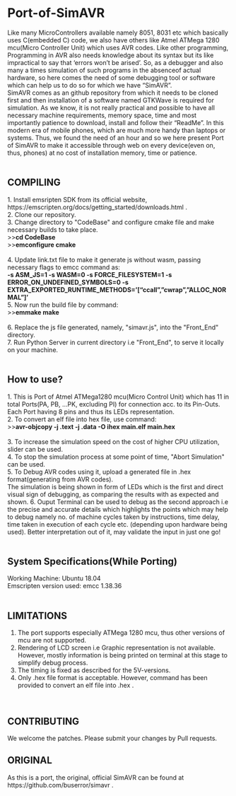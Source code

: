 # Port-of-SimAVR
Like many MicroControllers available namely 8051, 8031 etc which basically uses C(embedded C) code, we also have others like Atmel
ATMega 1280 mcu(Micro Controller Unit) which uses AVR codes. Like other programming, Programming in AVR also needs knowledge about
its syntax but its like impractical to say that ‘errors won’t be arised’. So, as a debugger and also many a times simulation of such
programs in the absenceof actual hardware, so here comes the need of some debugging tool or software which can help us to do so for
which we have “SimAVR”.<br>
SimAVR comes as an github repository from which it needs to be cloned first and then installation of a software named GTKWave is required
for simulation. As we know, it is not really practical and possible to have all necessary machine requirements, memory space, time and 
most importantly patience to download, install and follow their “ReadMe”. In this modern era of mobile phones, which are much more handy
than laptops or systems. Thus, we found the need of an hour and so we here present Port of SimAVR to make it accessible through web on 
every device(even on, thus, phones) at no cost of installation memory, time or patience.
<br><br>

<h2>COMPILING</h2>
1. Install emsripten SDK from its official website, https://emscripten.org/docs/getting_started/downloads.html .<br>
2. Clone our repository.<br>
3. Change directory to "CodeBase" and configure cmake file and make necessary builds to take place.<br>
>><b>cd CodeBase<br></b>
>><b>emconfigure cmake</b><br><br>
4. Update link.txt file to make it generate js without wasm, passing necessary flags to emcc command as:<br>
<b>-s ASM_JS=1 -s WASM=0 -s FORCE_FILESYSTEM=1 -s ERROR_ON_UNDEFINED_SYMBOLS=0  -s 
EXTRA_EXPORTED_RUNTIME_METHODS=’[“ccall”,”cwrap”,”ALLOC_NORMAL”]’</b><br>
5. Now run the build file by command:<br>
>><b>emmake make</b><br><br>
6. Replace the js file generated, namely, "simavr.js", into the "Front_End" directory.<br>
7. Run Python Server in current directory i.e "Front_End", to serve it locally on your machine.<br><br>


<h2>How to use?</h2>
1. This is Port of Atmel ATMega1280 mcu(Micro Control Unit) which has 11 in total Ports(PA, PB, ...PK, excluding PI) for connection acc.
to its Pin-Outs.
Each Port having 8 pins and thus its LEDs representation.<br>
2. To convert an elf file into hex file, use command:<Br>
>><b>avr-objcopy -j .text -j .data -O ihex main.elf main.hex</b><br><br>
3. To increase the simulation speed on the cost of higher CPU utilization, slider can be used.<br>
4. To stop the simulation process at some point of time, "Abort Simulation" can be used.<br>
5. To Debug AVR codes using it, upload a generated file in .hex format(generating from AVR codes).<br>
The simulation is being shown in form of LEDs which is the first and direct visual sign of debugging, as comparing the results with
as expected and shown.
6. Ouput Terminal can be used to debug as the second approach i.e the precise and accurate details which highlights the points which
may help to debug namely no. of machine cycles taken by instructions, time delay, time taken in execution of each cycle etc.
(depending upon hardware being used). Better interpretation out of it, may validate the input in just one go!
<br><br>

<h2><b>System Specifications(While Porting)</b></h2>
Working Machine: Ubuntu 18.04<br>
Emscripten version used: emcc 1.38.36<br><br>

<h2>LIMITATIONS</h2>
<ol>
<li>The port supports especially ATMega 1280 mcu, thus other versions of mcu are not supported.
<li>Rendering of LCD screen i.e Graphic representation is not available. However, mostly information is being printed on terminal at this stage to simplify debug process.
<li>The timing is fixed as described for the 5V-versions.
<li>Only .hex file format is acceptable. However, command has been provided to convert an elf file into .hex .</ol><br>

<h2>CONTRIBUTING</h2>
We welcome the patches. Please submit your changes by Pull requests.<br>

<h2>ORIGINAL</h2>
As this is a port, the original, official SimAVR can be found at https://github.com/buserror/simavr .<br>

